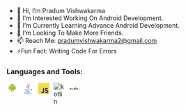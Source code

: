 - 👋 Hi, I’m Pradum Vishwakarma
- 👀 I’m Interested Working On Android Development.
- 🌱 I’m Currently Learning Advance Android Development.
- 💞️ I’m Looking To Make More Friends.
- 📫 Reach Me: pradumvishwakarma2@gmail.com
- ⚡Fun Fact: Writing Code For Errors

### Languages and Tools:

<img align="left" alt="Android" width="26px" href="https://developer.android.com" src="https://raw.githubusercontent.com/devicons/devicon/master/icons/android/android-original-wordmark.svg" style="padding-right:10px;" />

<img align="left" alt="java" width="26px" href="https://www.java.com" src="https://raw.githubusercontent.com/devicons/devicon/master/icons/java/java-original.svg" style="padding-right:10px;" />

<img align="left" alt="javascript" width="26px" href="https://developer.mozilla.org/en-US/docs/Web/JavaScript" src="https://raw.githubusercontent.com/devicons/devicon/master/icons/javascript/javascript-original.svg" style="padding-right:10px;" />

<img align="left" alt="kotlin" width="26px" href="https://kotlinlang.org" src="https://camo.githubusercontent.com/76ae44a94388e048be2d8f5730d221c844f291162e6c5cdd632b1623a1b859f8/68747470733a2f2f7777772e766563746f726c6f676f2e7a6f6e652f6c6f676f732f6b6f746c696e6c616e672f6b6f746c696e6c616e672d69636f6e2e737667" style="padding-right:10px;" />

<img align="left" alt="nodejs" width="26px" href="https://nodejs.org" src="https://raw.githubusercontent.com/devicons/devicon/master/icons/nodejs/nodejs-original-wordmark.svg" style="padding-right:10px;" />

<br />
<br />
